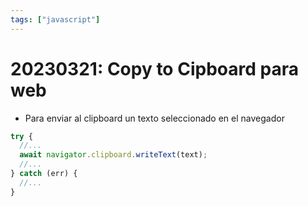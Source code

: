 ```yaml
---
tags: ["javascript"]
---
```


# 20230321: Copy to Cipboard para web

<TagLinks />

- Para enviar al clipboard un texto seleccionado en el navegador

```js
try {
  //...
  await navigator.clipboard.writeText(text);
  //...
} catch (err) {
  //...
}
```